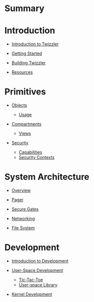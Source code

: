 
# Summary



# Introduction

- [Introduction to Twizzler](./Introduction/Introduction_to_Twizzler.md)

- [Getting Started](./Introduction/Getting_Started/Getting_Started.md)

- [Building Twizzler](./Introduction/Getting_Started/Building_Twizzler.md)
- [Resources](./Introduction/Getting_Started/Resources.md)


# Primitives

- [Objects](./Primitives/Objects/Objects.md )

  - [Usage](./Primitives/Objects/Usage.md)

- [Compartments](./Primitives/Compartments/Compartments.md)
  - [Views](./Primitives/Compartments/Views.md )

- [Security](./Primitives/Security/Security.md)
  - [Capabilities](./Primitives/Security/Capabilities.md)
  - [Security Contexts](./Primitives/Security/SecurityContexts.md )


# System Architecture

- [Overview](./System_Architecture/Overview.md)

- [Pager](./System_Architecture/Pager.md)

- [Secure Gates](./System_Architecture/Secure_Gates.md)

- [Networking](./System_Architecture/Networking.md)

- [File System](./System_Architecture/File_System.md )


# Development

- [Introduction to Development](./Development/Introduction_to_Development.md)

- [User-Space Development](./Development/User-Space_Development/User-Space_Development.md)

  - [Tic-Tac-Toe](./Development/User-Space_Development/Tic-Tac-Toe.md)
  - [User-space Library](./Development/User-Space_Development/Library.md)

- [Kernel Development](./Development/Kernel_Development.md)







<!-- [Introduction](./intro.md) -->

<!-- [Building Twizzler](./BUILD.md) -->

<!-- [Developing on Twizzler](./develop.md) -->

<!-- [Debugging Twizzler](./Debug.md) -->

<!-- ## Fundamentals -->

<!-- - [Objects](./Object.md) -->

<!-- - [Object Lifetime](./Lifetime.md) -->

<!-- - [Pointers](./Pointer.md) -->

<!-- - [Permissions](./Permissions.md) -->

<!-- - [Reference Runtime](./ReferenceRuntime.md) -->

<!-- ## Primitives -->

<!-- - [Views](./Views.md) -->

<!-- - [Kernel State Objects](./KSO.md) -->

<!-- - [Extensions](./Extensions.md) -->

<!-- - [Gates](./Gates.md) -->

<!-- ## Driver Development -->

<!-- - [DMA](./DMA.md) -->

<!-- - [Keyring](./Keyring.md) -->

<!-- ## Advanced Features -->

<!-- - [Tracing and Performance Debugging](./Trace.md) -->

<!-- - [Twizzler Build System Crate Metadata](./CargoMetadata.md) -->

<!-- ## Other -->

<!-- - [Assorted Notes](./AssortedNotes.md) -->




